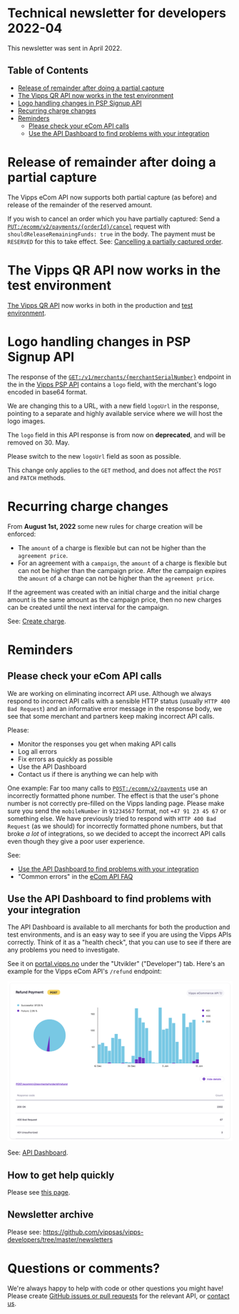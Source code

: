 <!-- START_METADATA
---
sidebar_position: 71
title: 2022-04
---
END_METADATA -->

# Technical newsletter for developers 2022-04

This newsletter was sent in April 2022.

<!-- START_TOC -->

## Table of Contents

* [Release of remainder after doing a partial capture](#release-of-remainder-after-doing-a-partial-capture)
* [The Vipps QR API now works in the test environment](#the-vipps-qr-api-now-works-in-the-test-environment)
* [Logo handling changes in PSP Signup API](#logo-handling-changes-in-psp-signup-api)
* [Recurring charge changes](#recurring-charge-changes)
* [Reminders](#reminders)
  * [Please check your eCom API calls](#please-check-your-ecom-api-calls)
  * [Use the API Dashboard to find problems with your integration](#use-the-api-dashboard-to-find-problems-with-your-integration)

<!-- END_TOC -->

# Release of remainder after doing a partial capture

The Vipps eCom API now supports both partial capture (as before) and
release of the remainder of the reserved amount.

If you wish to cancel an order which you have partially captured: Send a
[`PUT:/ecomm/v2/payments/{orderId}/cancel`](https://vippsas.github.io/vipps-ecom-api/#/Vipps%20eCom%20API/cancelPaymentRequestUsingPUT)
request with `shouldReleaseRemainingFunds: true` in the body.
The payment must be `RESERVED` for this to take effect.
See:
[Cancelling a partially captured order](https://github.com/vippsas/vipps-ecom-api/blob/master/vipps-ecom-api.md#cancelling-a-partially-captured-order).

# The Vipps QR API now works in the test environment

[The Vipps QR API](https://github.com/vippsas/vipps-qr-api) now works in both in
the production and
[test environment](https://github.com/vippsas/vipps-developers/blob/master/vipps-test-environment.md).

# Logo handling changes in PSP Signup API

The response of the
[`GET:/v1/merchants/{merchantSerialNumber}`](https://vippsas.github.io/vipps-psp-api/signup/#/Merchant/getMerchant)
endpoint in the in the
[Vipps PSP API](https://github.com/vippsas/vipps-psp-api)
contains a `logo` field, with the merchant's logo encoded in base64 format.

We are changing this to a URL, with a new field `logoUrl` in the response,
pointing to a separate and highly available service where we will host the logo
images.

The `logo` field in this API response is from now on **deprecated**, and will be removed on 30. May.

Please switch to the new `logoUrl` field as soon as possible.

This change only applies to the `GET` method, and does not affect the `POST` and `PATCH` methods.

# Recurring charge changes

 From **August 1st, 2022** some new rules for charge creation will be enforced:

 - The `amount` of a charge is flexible but can not be higher than the
   `agreement price`.
 - For an agreement with a `campaign`, the `amount` of a charge is flexible but
   can not be higher than the campaign price. After the campaign expires the
  `amount` of a charge can not be higher than the `agreement price`.

 If the agreement was created with an initial charge and the initial charge
 amount is the same amount as the campaign price, then no new charges can be
 created until the next interval for the campaign.

 See:
 [Create charge](https://github.com/vippsas/vipps-recurring-api/blob/master/vipps-recurring-api.md#create-charge).

# Reminders

## Please check your eCom API calls

We are working on eliminating incorrect API use. Although we always respond to
incorrect API calls with a sensible HTTP status (usually `HTTP 400 Bad Request`)
and an informative error message in the response body, we see that some merchant
and partners keep making incorrect API calls.

Please:
- Monitor the responses you get when making API calls
- Log all errors
- Fix errors as quickly as possible
- Use the API Dashboard
- Contact us if there is anything we can help with

One example: Far too many calls to
[`POST:/ecomm/v2/payments`](https://vippsas.github.io/vipps-ecom-api/#/Vipps_eCom_API/initiatePaymentV3UsingPOST)
use an incorrectly formatted phone number.
The effect is that the user's phone number is not correctly pre-filled on
the Vipps landing page.
Please make sure you send the `mobileNumber` in `91234567` format, not
`+47 91 23 45 67` or something else.
We have previously tried to respond with `HTTP 400 Bad Request` (as we should)
for incorrectly formatted phone numbers, but that broke _a lot_  of integrations,
so we decided to accept the incorrect API calls even though they give a poor
user experience.

See:
* [Use the API Dashboard to find problems with your integration](#use-the-api-dashboard-to-find-problems-with-your-integration)
* "Common errors" in the
  [eCom API FAQ](https://github.com/vippsas/vipps-ecom-api/blob/master/vipps-ecom-api-faq.md)

## Use the API Dashboard to find problems with your integration

The API Dashboard is available to all merchants for both the production and test environments,
and is an easy way to see if you are using the Vipps APIs correctly.
Think of it as a "health check", that you can use to see if there are any
problems you need to investigate.

See it on
[portal.vipps.no](https://portal.vipps.no)
under the "Utvikler" ("Developer") tab.
Here's an example for the Vipps eCom API's `/refund` endpoint:

![API Dashboard example](images/2021-02-api-dashboard-example.png)

See:
[API Dashboard](https://github.com/vippsas/vipps-developers#api-dashboard).

## How to get help quickly

Please see
[this page](https://github.com/vippsas/vipps-developers/blob/master/contact.md).

## Newsletter archive

Please see: https://github.com/vippsas/vipps-developers/tree/master/newsletters

# Questions or comments?

We're always happy to help with code or other questions you might have!
Please create [GitHub issues or pull requests](https://github.com/vippsas)
for the relevant API,
or [contact us](https://github.com/vippsas/vipps-developers/blob/master/contact.md).
